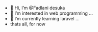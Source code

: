- 👋 Hi, I’m @Fadlani desuka
- 👀 I’m interested in web programming ...
- 🌱 I’m currently learning laravel ...
- thats all, for now
<!---
Satudua4751/Satudua4751 is a ✨ special ✨ repository because its `README.md` (this file) appears on your GitHub profile.
You can click the Preview link to take a look at your changes.
--->
